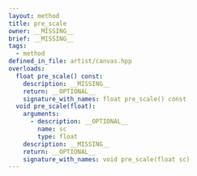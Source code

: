 ```yaml
---
layout: method
title: pre_scale
owner: __MISSING__
brief: __MISSING__
tags:
  - method
defined_in_file: artist/canvas.hpp
overloads:
  float pre_scale() const:
    description: __MISSING__
    return: __OPTIONAL__
    signature_with_names: float pre_scale() const
  void pre_scale(float):
    arguments:
      - description: __OPTIONAL__
        name: sc
        type: float
    description: __MISSING__
    return: __OPTIONAL__
    signature_with_names: void pre_scale(float sc)
---
```

